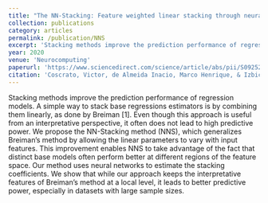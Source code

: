 ```yaml
---
title: "The NN-Stacking: Feature weighted linear stacking through neural networks"
collection: publications
category: articles
permalink: /publication/NNS
excerpt: 'Stacking methods improve the prediction performance of regression models. A simple way to stack base regressions estimators is by combining them linearly, as done by Breiman [1]. Even though this approach is useful from an interpretative perspective, it often does not lead to high predictive power. We propose the NN-Stacking method (NNS), which generalizes Breiman’s method by allowing the linear parameters to vary with input features. This improvement enables NNS to take advantage of the fact that distinct base models often perform better at different regions of the feature space. Our method uses neural networks to estimate the stacking coefficients. We show that while our approach keeps the interpretative features of Breiman’s method at a local level, it leads to better predictive power, especially in datasets with large sample sizes.'
year: 2020
venue: 'Neurocomputing'
paperurl: 'https://www.sciencedirect.com/science/article/abs/pii/S0925231220302630'
citation: 'Coscrato, Victor, de Almeida Inacio, Marco Henrique, & Izbicki, Rafael. (2020). "The NN-Stacking: Feature weighted linear stacking through neural networks." <i>Neurocomputing</i>, 399, 141-152.'
---
```


Stacking methods improve the prediction performance of regression models. A simple way to stack base regressions estimators is by combining them linearly, as done by Breiman [1]. Even though this approach is useful from an interpretative perspective, it often does not lead to high predictive power. We propose the NN-Stacking method (NNS), which generalizes Breiman’s method by allowing the linear parameters to vary with input features. This improvement enables NNS to take advantage of the fact that distinct base models often perform better at different regions of the feature space. Our method uses neural networks to estimate the stacking coefficients. We show that while our approach keeps the interpretative features of Breiman’s method at a local level, it leads to better predictive power, especially in datasets with large sample sizes.